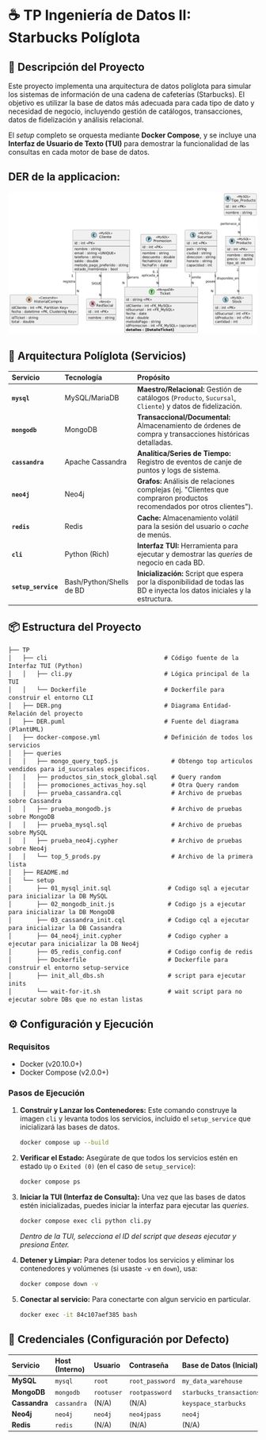 # ☕ TP Ingeniería de Datos II: Starbucks Políglota

## 📝 Descripción del Proyecto

Este proyecto implementa una arquitectura de datos políglota para simular los sistemas de información de una cadena de cafeterías (Starbucks). El objetivo es utilizar la base de datos más adecuada para cada tipo de dato y necesidad de negocio, incluyendo gestión de catálogos, transacciones, datos de fidelización y análisis relacional.

El *setup* completo se orquesta mediante **Docker Compose**, y se incluye una **Interfaz de Usuario de Texto (TUI)** para demostrar la funcionalidad de las consultas en cada motor de base de datos.

## DER de la applicacion:
![Texto alternativo para la imagen](DER.png)

## 🚀 Arquitectura Políglota (Servicios)

| Servicio | Tecnología | Propósito |
| :--- | :--- | :--- |
| **`mysql`** | MySQL/MariaDB | **Maestro/Relacional:** Gestión de catálogos (`Producto`, `Sucursal`, `Cliente`) y datos de fidelización. |
| **`mongodb`** | MongoDB | **Transaccional/Documental:** Almacenamiento de órdenes de compra y transacciones históricas detalladas. |
| **`cassandra`** | Apache Cassandra | **Analítica/Series de Tiempo:** Registro de eventos de canje de puntos y logs de sistema. |
| **`neo4j`** | Neo4j | **Grafos:** Análisis de relaciones complejas (ej. "Clientes que compraron productos recomendados por otros clientes"). |
| **`redis`** | Redis | **Cache:** Almacenamiento volátil para la sesión del usuario o *cache* de menús. |
| **`cli`** | Python (Rich) | **Interfaz TUI:** Herramienta para ejecutar y demostrar las *queries* de negocio en cada BD. |
| **`setup_service`** | Bash/Python/Shells de BD | **Inicialización:** Script que espera por la disponibilidad de todas las BD e inyecta los datos iniciales y la estructura. |

## 📦 Estructura del Proyecto

```
├── TP
│   ├── cli                                 # Código fuente de la Interfaz TUI (Python)
│   │   ├── cli.py                          # Lógica principal de la TUI
│   │   └── Dockerfile                      # Dockerfile para construir el entorno CLI
│   ├── DER.png                             # Diagrama Entidad-Relación del proyecto
│   ├── DER.puml                            # Fuente del diagrama (PlantUML)
│   ├── docker-compose.yml                  # Definición de todos los servicios
│   ├── queries
│   │   ├── mongo_query_top5.js               # Obtengo top articulos vendidos para id_sucursales especificos.
│   │   ├── productos_sin_stock_global.sql    # Query random
│   │   ├── promociones_activas_hoy.sql       # Otra Query random
│   │   ├── prueba_cassandra.cql              # Archivo de pruebas sobre Cassandra
│   │   ├── prueba_mongodb.js                 # Archivo de pruebas sobre MongoDB
│   │   ├── prueba_mysql.sql                  # Archivo de pruebas sobre MySQL
│   │   ├── prueba_neo4j.cypher               # Archivo de pruebas sobre Neo4j
│   │   └── top_5_prods.py                    # Archivo de la primera lista
│   ├── README.md
│   └── setup
│       ├── 01_mysql_init.sql                # Codigo sql a ejecutar para inicializar la DB MySQL
│       ├── 02_mongodb_init.js               # Codigo js a ejecutar para inicializar la DB MongoDB
│       ├── 03_cassandra_init.cql            # Codigo cql a ejecutar para inicializar la DB Cassandra
│       ├── 04_neo4j_init.cypher             # Codigo cypher a ejecutar para inicializar la DB Neo4j
│       ├── 05_redis_config.conf             # Codigo config de redis
│       ├── Dockerfile                       # Dockerfile para construir el entorno setup-service
│       ├── init_all_dbs.sh                  # script para ejecutar inits
│       └── wait-for-it.sh                   # wait script para no ejecutar sobre DBs que no estan listas
```

## ⚙️ Configuración y Ejecución

### Requisitos

  * Docker (v20.10.0+)
  * Docker Compose (v2.0.0+)

### Pasos de Ejecución

1.  **Construir y Lanzar los Contenedores:**
    Este comando construye la imagen `cli` y levanta todos los servicios, incluido el `setup_service` que inicializará las bases de datos.

    ```bash
    docker compose up --build
    ```

2.  **Verificar el Estado:**
    Asegúrate de que todos los servicios estén en estado `Up` o `Exited (0)` (en el caso de `setup_service`):

    ```bash
    docker compose ps
    ```

3.  **Iniciar la TUI (Interfaz de Consulta):**
    Una vez que las bases de datos estén inicializadas, puedes iniciar la interfaz para ejecutar las *queries*.

    ```bash
    docker compose exec cli python cli.py
    ```

    *Dentro de la TUI, selecciona el ID del script que deseas ejecutar y presiona Enter.*

4.  **Detener y Limpiar:**
    Para detener todos los servicios y eliminar los contenedores y volúmenes (si usaste `-v` en `down`), usa:

    ```bash
    docker compose down -v
    ```
5. **Conectar al servicio:**
    Para conectarte con algun servicio en particular.
    ```bash
    docker exec -it 84c107aef385 bash
    ```

## 🔑 Credenciales (Configuración por Defecto)

| Servicio | Host (Interno) | Usuario | Contraseña | Base de Datos (Inicial) | Puerto (Local) |
| :--- | :--- | :--- | :--- | :--- | :--- |
| **MySQL** | `mysql` | `root` | `root_password` | `my_data_warehouse` | `3306` |
| **MongoDB** | `mongodb` | `rootuser` | `rootpassword` | `starbucks_transactions` | `27017` |
| **Cassandra** | `cassandra` | (N/A) | (N/A) | `keyspace_starbucks` | `9042` |
| **Neo4j** | `neo4j` | `neo4j` | `neo4jpass` | `neo4j` | `7687` |
| **Redis** | `redis` | (N/A) | (N/A) | (N/A) | `6379` |